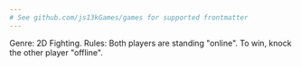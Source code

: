 ```yaml
---
# See github.com/js13kGames/games for supported frontmatter
---
```

Genre: 2D Fighting. Rules: Both players are standing "online". To win, knock the other player "offline".